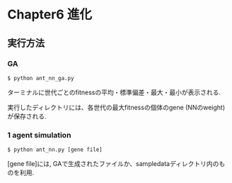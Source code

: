# Chapter6 進化

## 実行方法

### GA

```terminal
$ python ant_nn_ga.py
```

ターミナルに世代ごとのfitnessの平均・標準偏差・最大・最小が表示される.

実行したディレクトリには、各世代の最大fitnessの個体のgene (NNのweight)が保存される.


### 1 agent simulation

```terminal
$ python ant_nn.py [gene file]
```

\[gene file\]には, GAで生成されたファイルか、sampledataディレクトリ内のものを利用.
